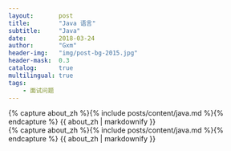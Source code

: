 ```yaml
---
layout:       post
title:        "Java 语言"
subtitle:     "Java"
date:         2018-03-24
author:       "Gxm"
header-img:   "img/post-bg-2015.jpg"
header-mask:  0.3
catalog:      true
multilingual: true
tags:
    - 面试问题
---
```


<!-- Chinese Version -->
<div class="zh post-container">
    {% capture about_zh %}{% include posts/content/java.md %}{% endcapture %}
    {{ about_zh | markdownify }}
</div>

<!-- English Version -->
<div class="en post-container">
    {% capture about_zh %}{% include posts/content/java.md %}{% endcapture %}
    {{ about_zh | markdownify }}
</div>